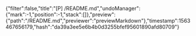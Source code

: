 {"filter":false,"title":"[P] /README.md","undoManager":{"mark":-1,"position":-1,"stack":[]},"preview":{"path":"/README.md","previewer":"previewMarkdown"},"timestamp":1563467656179,"hash":"da39a3ee5e6b4b0d3255bfef95601890afd80709"}